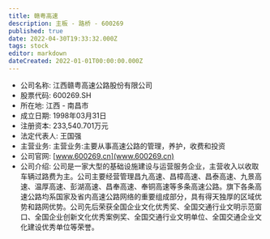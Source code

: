 ```yaml
---
title: 赣粤高速
description: 主板 - 路桥 - 600269
published: true
date: 2022-04-30T19:33:32.000Z
tags: stock
editor: markdown
dateCreated: 2022-01-01T00:00:00.000Z
---
```


- 公司名称: 江西赣粤高速公路股份有限公司
- 股票代码: 600269.SH
- 所在地: 江西 - 南昌市
- 成立日期: 1998年03月31日
- 注册资本: 233,540.701万元
- 法定代表人: 王国强
- 主营业务: 主营业务:主要从事高速公路的管理，养护，收费和投资
- 公司官网: [www.600269.cn](www.600269.cn)
- 公司介绍: 公司是一家大型的基础设施建设与运营服务企业，主营收入以收取车辆过路费为主。公司主要经营管理昌九高速、昌樟高速、昌泰高速、九景高速、温厚高速、彭湖高速、昌奉高速、奉铜高速等多条高速公路。旗下各条高速公路均系国家及省内高速公路网络的重要组成部分，具有得天独厚的区域优势和路网优势。公司先后荣获全国企业文化优秀奖、全国交通行业文明示范窗口、全国企业创新文化优秀案例奖、全国交通行业文明单位、全国交通企业文化建设优秀单位等荣誉。


